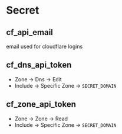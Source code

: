 # Secret

## cf_api_email
email used for cloudflare logins

## cf_dns_api_token
- Zone -> Dns -> Edit
- Include -> Specific Zone -> `SECRET_DOMAIN`

## cf_zone_api_token
- Zone -> Zone -> Read
- Include -> Specific Zone -> `SECRET_DOMAIN`
